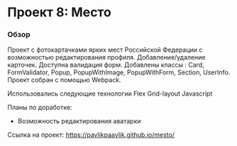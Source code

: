 # Проект 8: Место

### Обзор
Проект с фотокартачками ярких мест Российской Федерации с возможностью редактирования профиля. Добавление/удаление карточек. Доступна валидация форм. Добавлены классы : Card, FormValidator, Popup, PopupWithImage, PopupWithForm, Section, UserInfo. Проект собран с помощью Webpack.

Использовались следующие технологии
Flex
Grid-layout
Javascript

Планы по доработке:
- Возможность редактирования аватарки

Ссылка на проект:
https://pavlikpaavlik.github.io/mesto/